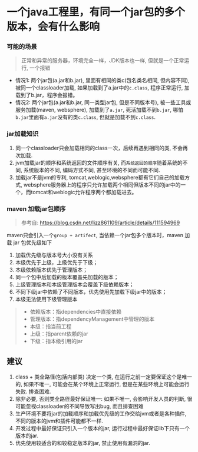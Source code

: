 # 一个java工程里，有同一个jar包的多个版本，会有什么影响

### 可能的场景

> 正常和异常的服务器，环境完全一样，JDK版本也一样, 但就是一个正常运行, 一个报错

- 情况1: 两个jar包(a.jar和b.jar), 里面有相同的类c(包名类名相同, 但内容不同), 被同一个classloader加载, 如果加载到了a.jar中的`c.class`, 程序正常运行, 加载到了b.jar，程序会报错。
- 情况2: 两个jar包(a.jar和b.jar, 同一类型jar包, 但是不同版本号), 被一些工具或服务加载(maven, websphere), 加载到了`a.jar`, 死活加载不到`b.jar`, 哪怕`b.jar`里面有`a.jar`没有的类`c.class`, 但就是加载不到`c.class`.

### jar加载知识

1. 同一个classloader只会加载相同的class一次，后续再遇到相同的类, 不会再次加载.
2. jvm加载jar的顺序和系统返回的文件顺序有关, 而`系统返回的顺序`随着系统的不同, 系统版本的不同, 编码方式不同, 甚至环境的不同而可能不同.
3. 加载jar不是jvm的专利, tomcat,weblogic,websphere都有它们自己的加载方式, websphere服务器上的程序只允许加载两个相同但版本不同的jar中的一个，而tomcat和weblogic允许程序两个都加载进去。

### maven 加载jar包顺序

> 参考自: <https://blog.csdn.net/lizz861109/article/details/111594969>

maven只会引入一个`group + artifect`, 当依赖一个jar包多个版本时，maven 加载 jar 包优先级如下

1. 加载优先级与版本号大小没有关系
2. 本级优先于上级，上级优先于下级；
3. 本级依赖版本优先于管理版本；
4. 同一个包中后加载的版本覆盖先加载的版本；
5. 上级管理版本和本级管理版本会覆盖下级依赖版本；
6. 不同下级jar中依赖了不同版本，优先使用先加载下级jar中的版本；
7. 本级无法使用下级管理版本

> - 依赖版本：指dependencies中直接依赖
> - 管理版本：指dependencyManagement中管理的版本
> - 本级：指当前工程
> - 上级：指parent依赖的jar
> - 下级：指本级引用的jar

## 建议

1. class + 类全路径(包括内部类) 决定一个类, 在运行之前一定要保证这个是唯一的, 如果不唯一, 可能会在某个环境上正常运行, 但是在某些环境上可能会运行失败. 排查困难.
2. 除非必要, 否则类全路径最好保证唯一: 如果不唯一, 会影响开发人员的判断, 很可能忽视classloader的不同导致写出bug, 而且排查困难
3. 生产环境不要将jar的加载顺序和加载优先级的工作交给jvm或者是各种插件, 不同的版本的jvm和插件可能都不一样.
4. 开发过程中最好保证只引入一个版本的jar, 运行过程中最好保证lib下只有一个版本的jar.
5. 优先使用较适合的和较稳定版本的jar, 禁止使用有漏洞的jar.
